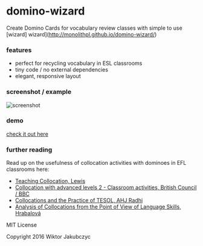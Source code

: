 # domino-wizard
Create Domino Cards for vocabulary review classes with simple to use [wizard]
wizard](http://monolithpl.github.io/domino-wizard/)

### features
- perfect for recycling vocabulary in ESL classrooms
- tiny code / no external dependencies
- elegant, responsive layout

### screenshot / example
![screenshot](http://monolithpl.github.io/domino-wizard/dominoes.png "screenshot")

### demo
[check it out here](http://monolithpl.github.io/domino-wizard/)

### further reading
Read up on the usefulness of collocation activities with dominoes in EFL classrooms here:
- [Teaching Collocation, Lewis](https://books.google.pl/books/about/Teaching_Collocation.html?id=aHMbnwEACAAJ) 
- [Collocation with advanced levels 2 - Classroom activities, British Council / BBC](https://www.teachingenglish.org.uk/article/collocation-advanced-levels-2-classroom-activities)
- [Collocations and the Practice of TESOL, AHJ Radhi](http://ww.naturalspublishing.com/files/published/51i2hv21978r2j.pdf)
- [Analysis of Collocations from the Point of View of Language Skills, Hrabalová](http://is.muni.cz/th/391034/pedf_b/Kristyna_Hrabalova__391034_-_Bakalarska_prace_final.pdf)

MIT License

Copyright 2016 Wiktor Jakubczyc
